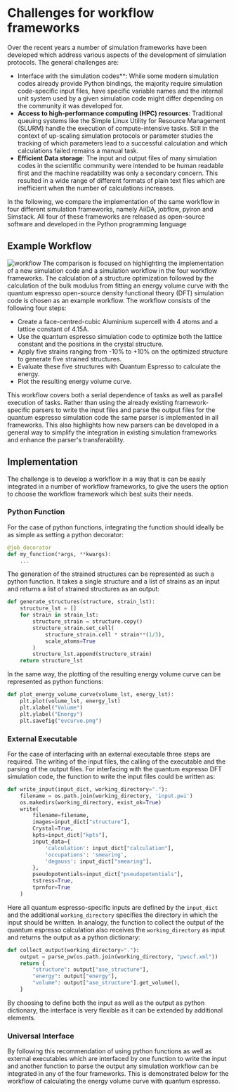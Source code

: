 # Challenges for workflow frameworks
Over the recent years a number of simulation frameworks have been developed which address various aspects of the development of simulation protocols. The general challenges are: 

* Interface with the simulation codes**: While some modern simulation codes already provide Python bindings, the majority require simulation code-specific input files, have specific variable names and the internal unit system used by a given simulation code might differ depending on the community it was developed for.
* **Access to high-performance computing (HPC) resources**: Traditional queuing systems like the Simple Linux Utility for Resource Management (SLURM) handle the execution of compute-intensive tasks. Still in the context of up-scaling simulation protocols or parameter studies the tracking of which parameters lead to a successful calculation and which calculations failed remains a manual task. 
* **Efficient Data storage**: The input and output files of many simulation codes in the scientific community were intended to be human readable first and the machine readability was only a secondary concern. This resulted in a wide range of different formats of plain text files which are inefficient when the number of calculations increases.

In the following, we compare the implementation of the same workflow in four different simulation frameworks, namely AiiDA, jobflow, pyiron and Simstack. All four of these frameworks are released as open-source software and developed in the Python programming language

## Example Workflow
![workflow](images/workflow.png)
The comparison is focused on highlighting the implementation of a new simulation code and a simulation workflow in the four workflow frameworks. The calculation of a structure optimization followed by the calculation of the bulk modulus from fitting an energy volume curve with the quantum espresso open-source density functional theory (DFT) simulation code is chosen as an example workflow. The workflow consists of the following four steps: 

* Create a face-centred-cubic Aluminium supercell with 4 atoms and a lattice constant of 4.15A.
* Use the quantum espresso simulation code to optimize both the lattice constant and the positions in the crystal structure.
* Apply five strains ranging from -10% to +10% on the optimized structure to generate five strained structures. 
* Evaluate these five structures with Quantum Espresso to calculate the energy.
* Plot the resulting energy volume curve.

This workflow covers both a serial dependence of tasks as well as parallel execution of tasks. Rather than using the already existing framework-specific parsers to write the input files and parse the output files for the quantum espresso simulation code the same parser is implemented in all frameworks. This also highlights how new parsers can be developed in a general way to simplify the integration in existing simulation frameworks and enhance the parser's transferability.

## Implementation
The challenge is to develop a workflow in a way that is can be easily integrated in a number of workflow frameworks, to give the users the option to choose the workflow framework which best suits their needs.

### Python Function
For the case of python functions, integrating the function should ideally be as simple as setting a python decorator: 
```python
@job_decorator
def my_function(*args, **kwargs):
    ...
```

The generation of the strained structures can be represented as such a python function. It takes a single structure and a list of strains as an input and returns a list of strained structures as an output: 
```python
def generate_structures(structure, strain_lst): 
    structure_lst = []
    for strain in strain_lst:
        structure_strain = structure.copy()
        structure_strain.set_cell(
            structure_strain.cell * strain**(1/3), 
            scale_atoms=True
        )
        structure_lst.append(structure_strain)
    return structure_lst
```

In the same way, the plotting of the resulting energy volume curve can be represented as python functions:
```python
def plot_energy_volume_curve(volume_lst, energy_lst):
    plt.plot(volume_lst, energy_lst)
    plt.xlabel("Volume")
    plt.ylabel("Energy")
    plt.savefig("evcurve.png")
```

### External Executable
For the case of interfacing with an external executable three steps are required. The writing of the input files, the calling of the executable and the parsing of the output files. For interfacing with the quantum espresso DFT simulation code, the function to write the input files could be written as: 
```python
def write_input(input_dict, working_directory="."):
    filename = os.path.join(working_directory, 'input.pwi')
    os.makedirs(working_directory, exist_ok=True)
    write(
        filename=filename, 
        images=input_dict["structure"], 
        Crystal=True, 
        kpts=input_dict["kpts"], 
        input_data={
            'calculation': input_dict["calculation"],
            'occupations': 'smearing',
            'degauss': input_dict["smearing"],
        }, 
        pseudopotentials=input_dict["pseudopotentials"],
        tstress=True, 
        tprnfor=True
    )
```

Here all quantum espresso-specific inputs are defined by the `input_dict` and the additional `working_directory` specifies the directory in which the input should be written. In analogy, the function to collect the output of the quantum espresso calculation also receives the `working_directory` as input and returns the output as a python dictionary:
```python
def collect_output(working_directory="."):
    output = parse_pw(os.path.join(working_directory, "pwscf.xml"))
    return {
        "structure": output["ase_structure"],
        "energy": output["energy"],
        "volume": output["ase_structure"].get_volume(),
    }
```

By choosing to define both the input as well as the output as python dictionary, the interface is very flexible as it can be extended by additional elements. 

### Universal Interface
By following this recommendation of using python functions as well as external executables which are interfaced by one function to write the input and another function to parse the output any simulation workflow can be integrated in any of the four frameworks. This is demonstrated below for the workflow of calculating the energy volume curve with quantum espresso. 
